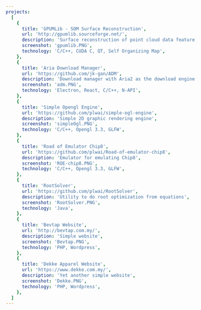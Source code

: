 ```yaml
---
projects:
  [
    {
      title: 'GPUMLib - SOM Surface Reconstruction',
      url: 'http://gpumlib.sourceforge.net/',
      description: 'Surface reconstruction of point cloud data feature in GPUMLib',
      screenshot: 'gpumlib.PNG',
      technology: 'C/C++, CUDA C, QT, Self Organizing Map',
    },
    {
      title: 'Aria Download Manager',
      url: 'https://github.com/jk-gan/ADM',
      description: 'Download manager with Aria2 as the download engine',
      screenshot: 'adm.PNG',
      technology: 'Electron, React, C/C++, N-API',
    },
    {
      title: 'Simple Opengl Engine',
      url: 'https://github.com/plwai/simple-ogl-engine',
      description: 'Simple 2D graphic rendering engine',
      screenshot: 'simpleOgl.PNG',
      technology: 'C/C++, Opengl 3.3, GLFW',
    },
    {
      title: 'Road of Emulator Chip8',
      url: 'https://github.com/plwai/Road-of-emulator-chip8',
      description: 'Emulator for emulating Chip8',
      screenshot: 'ROE-chip8.PNG',
      technology: 'C/C++, Opengl 3.3, GLFW',
    },
    {
      title: 'RootSolver',
      url: 'https://github.com/plwai/RootSolver',
      description: 'Utility to do root optimization from equations',
      screenshot: 'RootSolver.PNG',
      technology: 'Java',
    },
    {
      title: 'Bevtap Website',
      url: 'http://bevtap.com.my/',
      description: 'Simple website',
      screenshot: 'Bevtap.PNG',
      technology: 'PHP, Wordpress',
    },
    {
      title: 'Dekke Apparel Website',
      url: 'https://www.dekke.com.my/',
      description: 'Yet another simple website',
      screenshot: 'Dekke.PNG',
      technology: 'PHP, Wordpress',
    },
  ]
---
```

